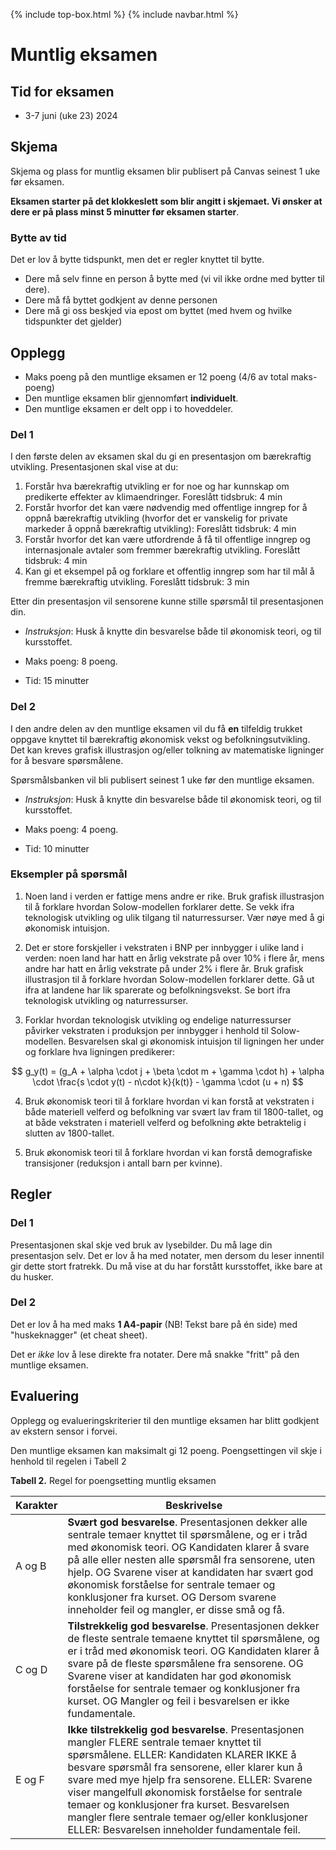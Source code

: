 {% include top-box.html %} <!-- Kode for å inkludere boksen på toppen av siden. Se _config.yml for å gjøre endringer. -->
{% include navbar.html %} <!-- Kode for navigasjonsmeny. Se navbar.html for å gjøre endringer. -->
<!-- Gjør endringer under her -->

# Muntlig eksamen

## Tid for eksamen
* 3-7 juni (uke 23) 2024

## Skjema

Skjema og plass for muntlig eksamen blir publisert på Canvas seinest 1 uke før eksamen.

**Eksamen starter på det klokkeslett som blir angitt i skjemaet. Vi ønsker at dere er på plass minst 5 minutter før eksamen starter**.

### Bytte av tid
Det er lov å bytte tidspunkt, men det er regler knyttet til bytte. 

* Dere må selv finne en person å bytte med (vi vil ikke ordne med bytter til dere).
* Dere må få byttet godkjent av denne personen
* Dere må gi oss beskjed via epost om byttet (med hvem og hvilke tidspunkter det gjelder)

          
## Opplegg
* Maks poeng på den muntlige eksamen er 12 poeng (4/6 av total maks-poeng)
* Den muntlige eksamen blir gjennomført **individuelt**.
* Den muntlige eksamen er delt opp i to hoveddeler.
  
### Del 1
I den første delen av eksamen skal du gi en presentasjon om bærekraftig utvikling. Presentasjonen skal vise at du:

1.	Forstår hva bærekraftig utvikling er for noe og har kunnskap om predikerte effekter av klimaendringer. Foreslått tidsbruk: 4 min
2.	Forstår hvorfor det kan være nødvendig med offentlige inngrep for å oppnå bærekraftig utvikling (hvorfor det er vanskelig for private markeder å oppnå bærekraftig utvikling): Foreslått tidsbruk: 4 min
3.	Forstår hvorfor det kan være utfordrende å få til offentlige inngrep og internasjonale avtaler som fremmer bærekraftig utvikling. Foreslått tidsbruk: 4 min
4.	Kan gi et eksempel på og forklare et offentlig inngrep som har til mål å fremme bærekraftig utvikling. Foreslått tidsbruk: 3 min

Etter din presentasjon vil sensorene kunne stille spørsmål til presentasjonen din.

* *Instruksjon*: Husk å knytte din besvarelse både til økonomisk teori, og til kursstoffet.
  
* Maks poeng: 8 poeng.
* Tid: 15 minutter
  
### Del 2
I den andre delen av den muntlige eksamen vil du få **en** tilfeldig trukket oppgave knyttet til bærekraftig økonomisk vekst og befolkningsutvikling. Det kan kreves grafisk illustrasjon og/eller tolkning av matematiske ligninger for å besvare spørsmålene. 

Spørsmålsbanken vil bli publisert seinest 1 uke før den muntlige eksamen.

* *Instruksjon*: Husk å knytte din besvarelse både til økonomisk teori, og til kursstoffet.

* Maks poeng: 4 poeng.
* Tid: 10 minutter

### Eksempler på spørsmål

1.	Noen land i verden er fattige mens andre er rike. Bruk grafisk illustrasjon til å forklare hvordan Solow-modellen forklarer dette. Se vekk ifra teknologisk utvikling og ulik tilgang til naturressurser. Vær nøye med å gi økonomisk intuisjon. 

2.	Det er store forskjeller i vekstraten i BNP per innbygger i ulike land i verden: noen land har hatt en årlig vekstrate på over 10% i flere år, mens andre har hatt en årlig vekstrate på under 2% i flere år. Bruk grafisk illustrasjon til å forklare hvordan Solow-modellen forklarer dette. Gå ut ifra at landene har lik sparerate og befolkningsvekst. Se bort ifra teknologisk utvikling og naturressurser. 
3.	Forklar hvordan teknologisk utvikling og endelige naturressurser påvirker vekstraten i produksjon per innbygger i henhold til Solow-modellen. Besvarelsen skal gi økonomisk intuisjon til ligningen her under og forklare hva ligningen predikerer:

$$
g_y(t) = (g_A + \alpha \cdot j + \beta \cdot m + \gamma \cdot h) + \alpha \cdot \frac{s \cdot y(t) - n\cdot k}{k(t)} - \gamma \cdot (u + n)
$$

4. Bruk økonomisk teori til å forklare hvordan vi kan forstå at vekstraten i både materiell velferd og befolkning var svært lav fram til 1800-tallet, og at både vekstraten i materiell velferd og befolkning økte betraktelig i slutten av 1800-tallet. 

5. Bruk økonomisk teori til å forklare hvordan vi kan forstå demografiske transisjoner (reduksjon i antall barn per kvinne).

   
## Regler
### Del 1
Presentasjonen skal skje ved bruk av lysebilder. Du må lage din presentasjon selv. Det er lov å ha med notater, men dersom du leser innentil gir dette stort fratrekk. Du må vise at du har forstått kursstoffet, ikke bare at du husker. 

### Del 2
Det er lov å ha med maks **1 A4-papir** (NB! Tekst bare på én side) med "huskeknagger" (et cheat sheet).

Det er *ikke* lov å lese direkte fra notater. Dere må snakke "fritt" på den muntlige eksamen.

## Evaluering
Opplegg og evalueringskriterier til den muntlige eksamen har blitt godkjent av ekstern sensor i forvei. 

Den muntlige eksamen kan maksimalt gi 12 poeng. Poengsettingen vil skje i henhold til regelen i Tabell 2

**Tabell 2.** Regel for poengsetting muntlig eksamen


| Karakter |Beskrivelse |
|--------- | ----------- |
| A og B |**Svært god besvarelse**. Presentasjonen dekker alle sentrale temaer knyttet til spørsmålene, og er i tråd med økonomisk teori. OG Kandidaten klarer å svare på alle eller nesten alle spørsmål fra sensorene, uten hjelp. OG Svarene viser at kandidaten har svært god økonomisk forståelse for sentrale temaer og konklusjoner fra kurset. OG Dersom svarene inneholder feil og mangler, er disse små og få. |
| C og D |**Tilstrekkelig god besvarelse**. Presentasjonen dekker de fleste sentrale temaene knyttet til spørsmålene, og er i tråd med økonomisk teori. OG Kandidaten klarer å svare på de fleste spørsmålene fra sensorene. OG Svarene viser at kandidaten har god økonomisk forståelse for sentrale temaer og konklusjoner fra kurset. OG Mangler og feil i besvarelsen er ikke fundamentale.|
| E og F | **Ikke tilstrekkelig god besvarelse**. Presentasjonen mangler FLERE sentrale temaer knyttet til spørsmålene. ELLER: Kandidaten KLARER IKKE å besvare spørsmål fra sensorene, eller klarer kun å svare med mye hjelp fra sensorene. ELLER: Svarene viser mangelfull økonomisk forståelse for sentrale temaer og konklusjoner fra kurset. Besvarelsen mangler flere sentrale temaer og/eller konklusjoner ELLER: Besvarelsen inneholder fundamentale feil. |



